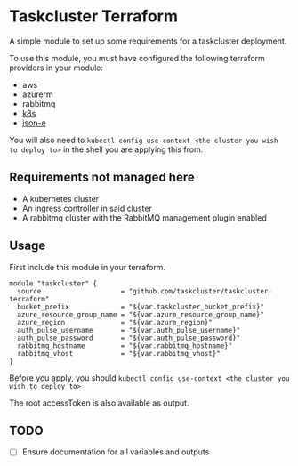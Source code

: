 # Taskcluster Terraform

A simple module to set up some requirements for a taskcluster deployment.

To use this module, you must have configured the following terraform providers
in your module:

- aws
- azurerm
- rabbitmq
- [k8s](https://github.com/ericchiang/terraform-provider-k8s)
- [json-e](https://github.com/taskcluster/terraform-provider-jsone)

You will also need to `kubectl config use-context <the cluster you wish to deploy to>`
in the shell you are applying this from.

## Requirements not managed here

- A kubernetes cluster
- An ingress controller in said cluster
- A rabbitmq cluster with the RabbitMQ management plugin enabled

## Usage

First include this module in your terraform.

```
module "taskcluster" {
  source                    = "github.com/taskcluster/taskcluster-terraform"
  bucket_prefix             = "${var.taskcluster_bucket_prefix}"
  azure_resource_group_name = "${var.azure_resource_group_name}"
  azure_region              = "${var.azure_region}"
  auth_pulse_username       = "${var.auth_pulse_username}"
  auth_pulse_password       = "${var.auth_pulse_password}"
  rabbitmq_hostname         = "${var.rabbitmq_hostname}"
  rabbitmq_vhost            = "${var.rabbitmq_vhost}"
}
```

Before you apply, you should `kubectl config use-context <the cluster you wish to deploy to>`

The root accessToken is also available as output.

## TODO

- [ ] Ensure documentation for all variables and outputs
